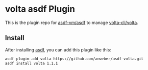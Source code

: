 # volta asdf Plugin

This is the plugin repo for [asdf-vm/asdf](https://github.com/asdf-vm/asdf.git)
to manage [volta-cli/volta](https://github.com/volta-cli/volta).

## Install

After installing [asdf](https://github.com/asdf-vm/asdf),
you can add this plugin like this:

```bash
asdf plugin add volta https://github.com/anweber/asdf-volta.git
asdf install volta 1.1.1
`````
